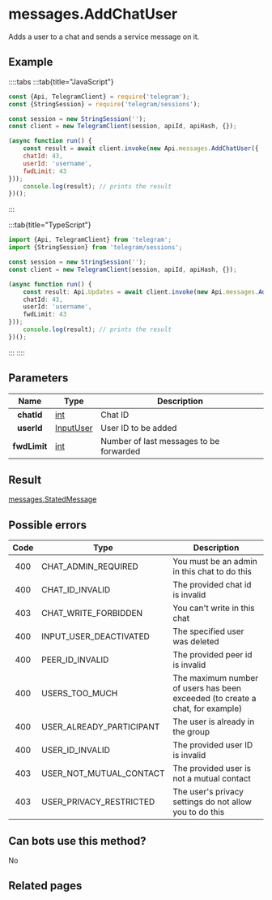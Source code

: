 # messages.AddChatUser

Adds a user to a chat and sends a service message on it.



## Example

::::tabs
:::tab{title="JavaScript"}
```js
const {Api, TelegramClient} = require('telegram');
const {StringSession} = require('telegram/sessions');

const session = new StringSession('');
const client = new TelegramClient(session, apiId, apiHash, {});

(async function run() {
    const result = await client.invoke(new Api.messages.AddChatUser({
    chatId: 43,
    userId: 'username',
    fwdLimit: 43
}));
    console.log(result); // prints the result
})();
```
:::

:::tab{title="TypeScript"}
```ts
import {Api, TelegramClient} from 'telegram';
import {StringSession} from 'telegram/sessions';

const session = new StringSession('');
const client = new TelegramClient(session, apiId, apiHash, {});

(async function run() {
    const result: Api.Updates = await client.invoke(new Api.messages.AddChatUser({
    chatId: 43,
    userId: 'username',
    fwdLimit: 43
}));
    console.log(result); // prints the result
})();
```
:::
::::



## Parameters

| Name | Type | Description |
| :--: | ---- | ----------- |
| **chatId** | [int](https://core.telegram.org/type/int) | Chat ID 
| **userId** | [InputUser](https://core.telegram.org/type/InputUser) | User ID to be added 
| **fwdLimit** | [int](https://core.telegram.org/type/int) | Number of last messages to be forwarded 


## Result

[messages.StatedMessage](https://core.telegram.org/type/messages.StatedMessage)



## Possible errors

| Code | Type | Description |
| :--: | ---- | ----------- |
| 400 | CHAT\_ADMIN\_REQUIRED | You must be an admin in this chat to do this 
| 400 | CHAT\_ID\_INVALID | The provided chat id is invalid 
| 403 | CHAT\_WRITE\_FORBIDDEN | You can't write in this chat 
| 400 | INPUT\_USER\_DEACTIVATED | The specified user was deleted 
| 400 | PEER\_ID\_INVALID | The provided peer id is invalid 
| 400 | USERS\_TOO\_MUCH | The maximum number of users has been exceeded (to create a chat, for example) 
| 400 | USER\_ALREADY\_PARTICIPANT | The user is already in the group 
| 400 | USER\_ID\_INVALID | The provided user ID is invalid 
| 403 | USER\_NOT\_MUTUAL\_CONTACT | The provided user is not a mutual contact 
| 403 | USER\_PRIVACY\_RESTRICTED | The user's privacy settings do not allow you to do this 


## Can bots use this method?

No

## Related pages


